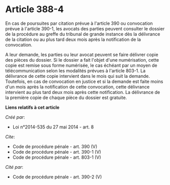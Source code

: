 # Article 388-4

En cas de poursuites par citation prévue à l'article 390 ou convocation prévue à l'article 390-1, les avocats des parties
peuvent consulter le dossier de la procédure au greffe du tribunal de grande instance dès la délivrance de la citation ou au
plus tard deux mois après la notification de la convocation. 

A leur demande, les parties ou leur avocat peuvent se faire délivrer copie des pièces du dossier. Si le dossier a fait
l'objet d'une numérisation, cette copie est remise sous forme numérisée, le cas échéant par un moyen de télécommunication
selon les modalités prévues à l'article 803-1. La délivrance de cette copie intervient dans le mois qui suit la demande.
Toutefois, en cas de convocation en justice et si la demande est faite moins d'un mois après la notification de cette
convocation, cette délivrance intervient au plus tard deux mois après cette notification. La délivrance de la première copie
de chaque pièce du dossier est gratuite.

**Liens relatifs à cet article**

_Créé par_:

  - Loi n°2014-535 du 27 mai 2014 - art. 8

_Cite_:

  - Code de procédure pénale - art. 390 (V)
  - Code de procédure pénale - art. 390-1 (V)
  - Code de procédure pénale - art. 803-1 (V)

_Cité par_:

  - Code de procédure pénale - art. 390-2 (V)
